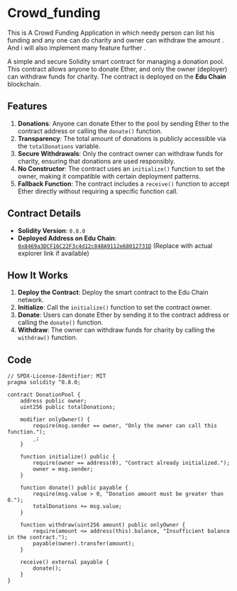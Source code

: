﻿# Crowd_funding

This is A Crowd Funding Application in which needy person can list his funding and any one can do charity and owner can withdraw the amount . And i will also implement many feature further .



A simple and secure Solidity smart contract for managing a donation pool. This contract allows anyone to donate Ether, and only the owner (deployer) can withdraw funds for charity. The contract is deployed on the **Edu Chain** blockchain.

## Features

1. **Donations**: Anyone can donate Ether to the pool by sending Ether to the contract address or calling the `donate()` function.
2. **Transparency**: The total amount of donations is publicly accessible via the `totalDonations` variable.
3. **Secure Withdrawals**: Only the contract owner can withdraw funds for charity, ensuring that donations are used responsibly.
4. **No Constructor**: The contract uses an `initialize()` function to set the owner, making it compatible with certain deployment patterns.
5. **Fallback Function**: The contract includes a `receive()` function to accept Ether directly without requiring a specific function call.

## Contract Details

- **Solidity Version**: `0.8.0`
- **Deployed Address on Edu Chain**: [`0x8469a3DCF16C22F3c4d12c848A9112e68012731D`](https://educhain-explorer.example.com/address/0x8469a3DCF16C22F3c4d12c848A9112e68012731D) (Replace with actual explorer link if available)

## How It Works

1. **Deploy the Contract**: Deploy the smart contract to the Edu Chain network.
2. **Initialize**: Call the `initialize()` function to set the contract owner.
3. **Donate**: Users can donate Ether by sending it to the contract address or calling the `donate()` function.
4. **Withdraw**: The owner can withdraw funds for charity by calling the `withdraw()` function.

## Code

```solidity
// SPDX-License-Identifier: MIT
pragma solidity ^0.8.0;

contract DonationPool {
    address public owner;
    uint256 public totalDonations;

    modifier onlyOwner() {
        require(msg.sender == owner, "Only the owner can call this function.");
        _;
    }

    function initialize() public {
        require(owner == address(0), "Contract already initialized.");
        owner = msg.sender;
    }

    function donate() public payable {
        require(msg.value > 0, "Donation amount must be greater than 0.");
        totalDonations += msg.value;
    }

    function withdraw(uint256 amount) public onlyOwner {
        require(amount <= address(this).balance, "Insufficient balance in the contract.");
        payable(owner).transfer(amount);
    }

    receive() external payable {
        donate();
    }
}